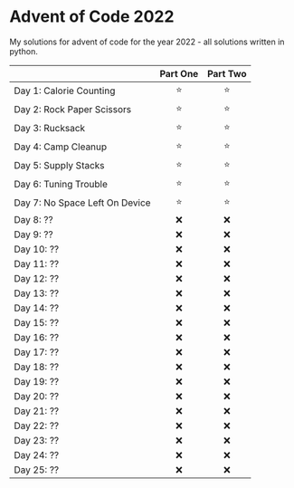 # Advent of Code 2022
My solutions for advent of code for the year 2022 - all solutions written in python. 

|        | Part One | Part Two |
| ------ | :------: | :------: |
| Day 1: Calorie Counting |⭐|⭐|
| Day 2: Rock Paper Scissors |⭐|⭐|
| Day 3: Rucksack |⭐|⭐|
| Day 4: Camp Cleanup |⭐|⭐|
| Day 5: Supply Stacks |⭐|⭐|
| Day 6: Tuning Trouble |⭐|⭐|
| Day 7: No Space Left On Device |⭐|⭐|
| Day 8: ?? |❌|❌|
| Day 9: ?? |❌|❌|
| Day 10: ?? |❌|❌|
| Day 11: ?? |❌|❌|
| Day 12: ?? |❌|❌|
| Day 13: ?? |❌|❌|
| Day 14: ?? |❌|❌|
| Day 15: ?? |❌|❌|
| Day 16: ?? |❌|❌|
| Day 17: ?? |❌|❌|
| Day 18: ?? |❌|❌|
| Day 19: ?? |❌|❌|
| Day 20: ?? |❌|❌|
| Day 21: ?? |❌|❌|
| Day 22: ?? |❌|❌|
| Day 23: ?? |❌|❌|
| Day 24: ?? |❌|❌|
| Day 25: ?? |❌|❌|
